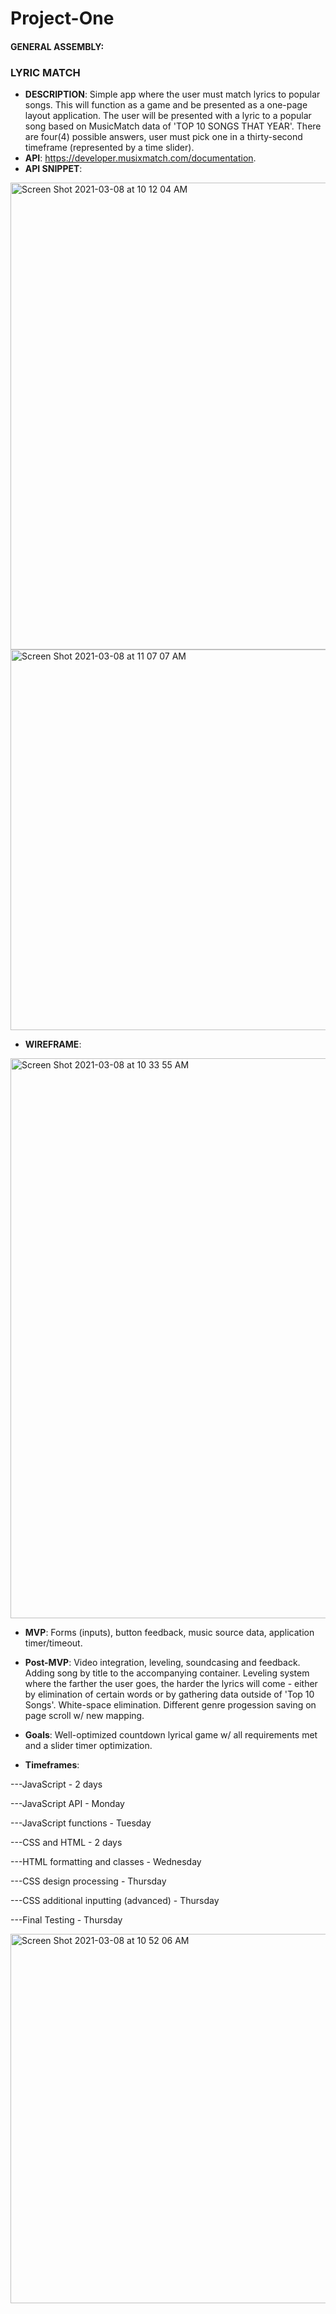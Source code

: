 # Project-One

#### GENERAL ASSEMBLY: 
### LYRIC MATCH


- **DESCRIPTION**: 
Simple app where the user must match lyrics to popular songs. This will function as a game and be presented as a one-page layout application. The user will be presented with a lyric to a popular song based on MusicMatch data of 'TOP 10 SONGS THAT YEAR'. There are four(4) possible answers, user must pick one in a thirty-second timeframe (represented by a time slider). 
- **API**: 
https://developer.musixmatch.com/documentation.
- **API SNIPPET**:
<img width="747" alt="Screen Shot 2021-03-08 at 10 12 04 AM" src="https://user-images.githubusercontent.com/80211439/110340036-d0669c00-7ff6-11eb-8950-9d81f774286e.png">

<img width="609" alt="Screen Shot 2021-03-08 at 11 07 07 AM" src="https://user-images.githubusercontent.com/80211439/110347296-779b0180-7ffe-11eb-8167-dc5ff8a726eb.png">

- **WIREFRAME**:
<img width="896" alt="Screen Shot 2021-03-08 at 10 33 55 AM" src="https://user-images.githubusercontent.com/80211439/110342874-e6299080-7ff9-11eb-8132-a0e726d82d08.png">

- **MVP**:
Forms (inputs), button feedback, music source data, application timer/timeout.

- **Post-MVP**:
Video integration, leveling, soundcasing and feedback. Adding song by title to the accompanying container. Leveling system where the farther the user goes, the harder the lyrics will come - either by elimination of certain words or by gathering data outside of 'Top 10 Songs'. White-space elimination. Different genre progession saving on page scroll w/ new mapping. 

- **Goals**:
Well-optimized countdown lyrical game w/ all requirements met and a slider timer optimization. 

- **Timeframes**:

---JavaScript - 2 days

---JavaScript API - Monday 
  
---JavaScript functions - Tuesday
  
---CSS and HTML - 2 days

---HTML formatting and classes - Wednesday

---CSS design processing - Thursday

---CSS additional inputting (advanced) - Thursday

---Final Testing - Thursday

<img width="591" alt="Screen Shot 2021-03-08 at 10 52 06 AM" src="https://user-images.githubusercontent.com/80211439/110345294-68b34f80-7ffc-11eb-89c2-c309133410c3.png">

  
